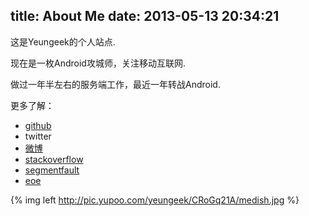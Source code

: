 title: About Me
date: 2013-05-13 20:34:21
---
这是Yeungeek的个人站点. <br>

现在是一枚Android攻城师，关注移动互联网.<br>

做过一年半左右的服务端工作，最近一年转战Android.<br>

更多了解：<br>
- [github](https://github.com/yeungeek) <br>
- twitter <br>
- [微博](http://weibo.com/springyounger) <br>
- [stackoverflow](http://stackoverflow.com/users/943667/yeungeek) <br>
- [segmentfault](http://segmentfault.com/u/yeungeek) <br>
- [eoe](http://my.eoe.cn/128392)


{% img left http://pic.yupoo.com/yeungeek/CRoGq21A/medish.jpg %}